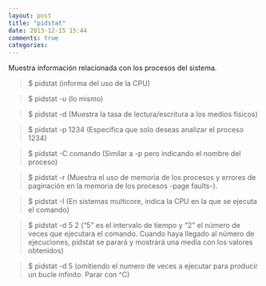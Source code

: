 ```yaml
---
layout: post
title: "pidstat"
date: 2013-12-15 15:44
comments: true
categories: 
---
```

Muestra información relacionada con los procesos del sistema.

>$ pidstat  (informa del uso de la CPU)

>$ pidstat -u  (lo mismo)

>$ pidstat -d  (Muestra la tasa de lectura/escritura a los medios fisicos)

>$ pidstat -p 1234  (Especifica que solo deseas analizar el proceso 1234)

>$ pidstat -C comando  (Similar a -p pero indicando el nombre del proceso)

>$ pidstat -r  (Muestra el uso de memoria de los procesos y errores de 	paginación en la memoria de los procesos -page faults-).

>$ pidstat -I  (En sistemas multicore, indica la CPU en la que se ejecuta el 	comando)

>$ pidstat -d 5 2 (“5” es el intervalo de tiempo y “2” el número de veces que ejecutara el comando. Cuando haya llegado al número de 	ejecuciones, pidstat se parará y mostrará una media con los valores obtenidos)

>$ pidstat -d 5  (omitiendo el numero de veces a ejecutar para producir un bucle infinito. Parar con ^C)


